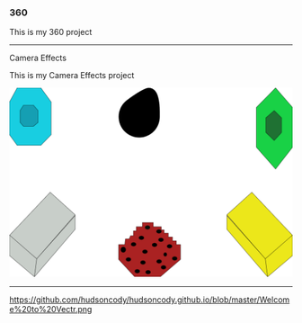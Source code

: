 

### 360

This is my 360 project

<script src="//360.vizor.io/scripts/embed.js" data-vizorurl="https://360.vizor.io/embed/v/p6a1p" ></script>

***
Camera Effects

This is my Camera Effects project

![picturetitle](Welcome_to_Vectr.png?raw=true "Optional Title")


***
https://github.com/hudsoncody/hudsoncody.github.io/blob/master/Welcome%20to%20Vectr.png

